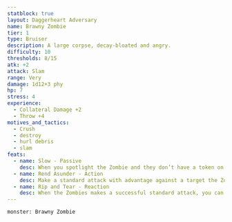 ```yaml
---
statblock: true
layout: Daggerheart Adversary
name: Brawny Zombie
tier: 1
type: Bruiser
description: A large corpse, decay-bloated and angry.
difficulty: 10
thresholds: 8/15
atk: +2
attack: Slam
range: Very
damage: 1d12+3 phy
hp: 7
stress: 4
experience:
  - Collateral Damage +2
  - Throw +4
motives_and_tactics:
  - Crush
  - destroy
  - hurl debris
  - slam
feats:
  - name: Slow - Passive
    desc: When you spotlight the Zombie and they don’t have a token on their stat block, they can’t act yet. Place a token on their stat block and describe what they’re preparing to do. When you spotlight the Zombie and they have a token on their stat block, clear the token and they can act.
  - name: Rend Asunder - Action
    desc: Make a standard attack with advantage against a target the Zombie has Restrained. On a success, the attack deals direct damage.
  - name: Rip and Tear - Reaction
    desc: When the Zombies makes a successful standard attack, you can mark a Stress to temporarily Restrain the target and force them to mark 2 Stress.
---
```


```statblock
monster: Brawny Zombie
```